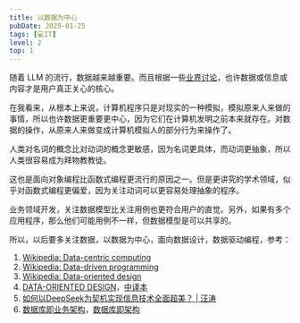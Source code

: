 ```yaml
---
title: 以数据为中心
pubDate: 2025-01-25
tags: [💻IT]
level: 2
top: 1
---
```


随着 LLM 的流行，数据越来越重要。而且根据一些[业界讨论]，也许数据或信息或内容才是用户真正关心的核心。

在我看来，从根本上来说，计算机程序只是对现实的一种模拟，模拟原来人来做的事情，所以也许数据更重要更中心，因为它们在计算机发明之前本来就存在。对数据的操作，从原来人来做变成计算机模拟人的部分行为来操作了。

人类对名词的概念比对动词的概念更敏感，因为名词更具体，而动词更抽象，所以人类很容易成为拜物教教徒。

这也是面向对象编程比函数式编程更流行的原因之一。但是更讲究的学术领域，似乎对函数式编程更偏爱，因为关注动词可以更容易处理抽象的程序。

业务领域开发，关注数据模型比关注用例也更符合用户的直觉。另外，如果有多个应用程序，那么他们可能用例不一样，但数据模型是可以共享的。

所以，以后要多关注数据，以数据为中心，面向数据设计，数据驱动编程，参考：

1. [Wikipedia: Data-centric computing](https://en.wikipedia.org/wiki/Data-centric_computing)
2. [Wikipedia: Data-driven programming](https://en.wikipedia.org/wiki/Data-driven_programming)
3. [Wikipedia: Data-oriented design](https://en.wikipedia.org/wiki/Data-oriented_design)
4. [DATA-ORIENTED DESIGN](https://www.dataorienteddesign.com/site.php)，[中译本](https://www.dataorienteddesign.com/cn-dodbook.pdf)
5. [如何以DeepSeek为契机实现信息技术全面超美？ | 汪涛](https://zhuanlan.zhihu.com/p/21351764284)
6. [数据库即业务架构](https://pigsty.io/zh/blog/db/db-is-the-arch/)，[数据库即架构](https://mp.weixin.qq.com/s/8NS15_fkuR_gSLG50MNtMQ)


[业界讨论]: https://www.reddit.com/r/programming/comments/todni/no_db_uncle_bob/
